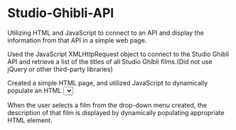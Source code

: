 # Studio-Ghibli-API
Utilizing HTML and JavaScript to connect to an API and display the information from that API in a simple web page.


Used the JavaScript XMLHttpRequest object to connect to the Studio Ghibli API and retrieve a list of the titles of all Studio Ghibli films.(Did not use jQuery or other third-party libraries)

Created a simple HTML page, and utilized JavaScript to dynamically populate an HTML <select> element with the list of film titles retrieved.

When the user selects a film from the drop-down menu created, the description of that film is displayed by dynamically populating appropriate HTML element.

